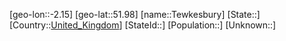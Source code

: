 ﻿---
location: [51.98,-2.15]
type: City
tags:
- geo/City


SpocWebEntityId: 34839
isDeleted: false
confidential: public

---
[geo-lon::-2.15]
[geo-lat::51.98]
[name::Tewkesbury]
[State::]
[Country::[United_Kingdom](geo/Continent/Europe/United_Kingdom.md)]
[StateId::]
[Population::]
[Unknown::]

